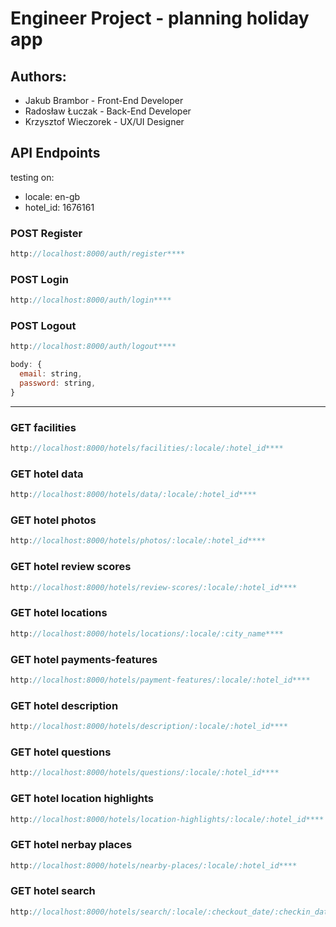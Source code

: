 # Engineer Project - planning holiday app 

## Authors: 
- Jakub Brambor - Front-End Developer
- Radosław Łuczak - Back-End Developer
- Krzysztof Wieczorek - UX/UI Designer


## API Endpoints
testing on:
- locale: en-gb
- hotel_id: 1676161

### POST Register
```js
http://localhost:8000/auth/register****
```

### POST Login
```js
http://localhost:8000/auth/login****
```

### POST Logout
```js
http://localhost:8000/auth/logout****
```

```js
body: {
  email: string,
  password: string,
}

```

----------------------------------------------------------------

### GET facilities
```js
http://localhost:8000/hotels/facilities/:locale/:hotel_id****
```

### GET hotel data
```js
http://localhost:8000/hotels/data/:locale/:hotel_id****
```

### GET hotel photos
```js
http://localhost:8000/hotels/photos/:locale/:hotel_id****
```

### GET hotel review scores
```js
http://localhost:8000/hotels/review-scores/:locale/:hotel_id****
```

### GET hotel locations
```js
http://localhost:8000/hotels/locations/:locale/:city_name****
```

### GET hotel payments-features
```js
http://localhost:8000/hotels/payment-features/:locale/:hotel_id****
```

### GET hotel description
```js
http://localhost:8000/hotels/description/:locale/:hotel_id****
```

### GET hotel questions
```js
http://localhost:8000/hotels/questions/:locale/:hotel_id****
```

### GET hotel location highlights
```js
http://localhost:8000/hotels/location-highlights/:locale/:hotel_id****
```

### GET hotel nerbay places
```js
http://localhost:8000/hotels/nearby-places/:locale/:hotel_id****
```

### GET hotel search
```js
http://localhost:8000/hotels/search/:locale/:checkout_date/:checkin_date/:dest_id/:adults_number/:room_number****
```
